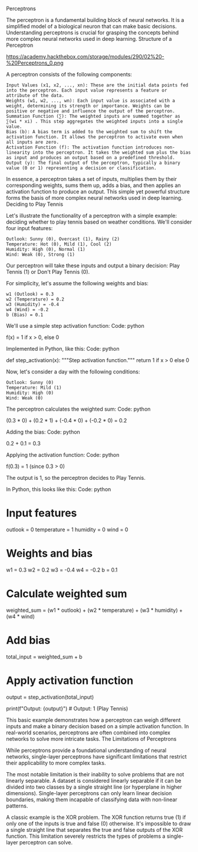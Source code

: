 Perceptrons

The perceptron is a fundamental building block of neural networks. It is a simplified model of a biological neuron that can make basic decisions. Understanding perceptrons is crucial for grasping the concepts behind more complex neural networks used in deep learning.
Structure of a Perceptron

https://academy.hackthebox.com/storage/modules/290/02%20-%20Perceptrons_0.png

A perceptron consists of the following components:

    Input Values (x1​, x2​, ..., xn​): These are the initial data points fed into the perceptron. Each input value represents a feature or attribute of the data.
    Weights (w1, w2, ..., wn): Each input value is associated with a weight, determining its strength or importance. Weights can be positive or negative and influence the output of the perceptron.
    Summation Function (∑): The weighted inputs are summed together as ∑(wi * xi) . This step aggregates the weighted inputs into a single value.
    Bias (b): A bias term is added to the weighted sum to shift the activation function. It allows the perceptron to activate even when all inputs are zero.
    Activation Function (f): The activation function introduces non-linearity into the perceptron. It takes the weighted sum plus the bias as input and produces an output based on a predefined threshold.
    Output (y): The final output of the perceptron, typically a binary value (0 or 1) representing a decision or classification.

In essence, a perceptron takes a set of inputs, multiplies them by their corresponding weights, sums them up, adds a bias, and then applies an activation function to produce an output. This simple yet powerful structure forms the basis of more complex neural networks used in deep learning.
Deciding to Play Tennis

Let's illustrate the functionality of a perceptron with a simple example: deciding whether to play tennis based on weather conditions. We'll consider four input features:

    Outlook: Sunny (0), Overcast (1), Rainy (2)
    Temperature: Hot (0), Mild (1), Cool (2)
    Humidity: High (0), Normal (1)
    Wind: Weak (0), Strong (1)

Our perceptron will take these inputs and output a binary decision: Play Tennis (1) or Don't Play Tennis (0).

For simplicity, let's assume the following weights and bias:

    w1 (Outlook) = 0.3
    w2 (Temperature) = 0.2
    w3 (Humidity) = -0.4
    w4 (Wind) = -0.2
    b (Bias) = 0.1

We'll use a simple step activation function:
Code: python

f(x) = 1 if x > 0, else 0

Implemented in Python, like this:
Code: python

def step_activation(x):
  """Step activation function."""
  return 1 if x > 0 else 0

Now, let's consider a day with the following conditions:

    Outlook: Sunny (0)
    Temperature: Mild (1)
    Humidity: High (0)
    Wind: Weak (0)

The perceptron calculates the weighted sum:
Code: python

(0.3 * 0) + (0.2 * 1) + (-0.4 * 0) + (-0.2 * 0) = 0.2

Adding the bias:
Code: python

0.2 + 0.1 = 0.3

Applying the activation function:
Code: python

f(0.3) = 1 (since 0.3 > 0)

The output is 1, so the perceptron decides to Play Tennis.

In Python, this looks like this:
Code: python

# Input features
outlook = 0
temperature = 1
humidity = 0
wind = 0

# Weights and bias
w1 = 0.3
w2 = 0.2
w3 = -0.4
w4 = -0.2
b = 0.1

# Calculate weighted sum
weighted_sum = (w1 * outlook) + (w2 * temperature) + (w3 * humidity) + (w4 * wind)

# Add bias
total_input = weighted_sum + b

# Apply activation function
output = step_activation(total_input)

print(f"Output: {output}")  # Output: 1 (Play Tennis)

This basic example demonstrates how a perceptron can weigh different inputs and make a binary decision based on a simple activation function. In real-world scenarios, perceptrons are often combined into complex networks to solve more intricate tasks.
The Limitations of Perceptrons

While perceptrons provide a foundational understanding of neural networks, single-layer perceptrons have significant limitations that restrict their applicability to more complex tasks.

The most notable limitation is their inability to solve problems that are not linearly separable. A dataset is considered linearly separable if it can be divided into two classes by a single straight line (or hyperplane in higher dimensions). Single-layer perceptrons can only learn linear decision boundaries, making them incapable of classifying data with non-linear patterns.

A classic example is the XOR problem. The XOR function returns true (1) if only one of the inputs is true and false (0) otherwise. It's impossible to draw a single straight line that separates the true and false outputs of the XOR function. This limitation severely restricts the types of problems a single-layer perceptron can solve.


